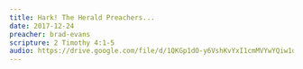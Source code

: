 ```yaml
---
title: Hark! The Herald Preachers...
date: 2017-12-24
preacher: brad-evans
scripture: 2 Timothy 4:1-5
audio: https://drive.google.com/file/d/1QKGp1dO-y6VshKvYxI1cmMVYwYQiw1oD/view
---
```

